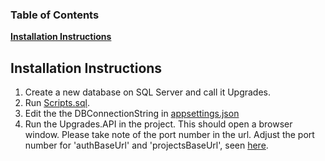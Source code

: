 ### Table of Contents
**[Installation Instructions](#installation-instructions)**<br>


## Installation Instructions


1. Create a new database on SQL Server and call it Upgrades.
2.  Run [Scripts.sql](https://github.com/Justbeingjustin/auto-upgrade/blob/10daaf0afe6e4cde095eda19edc0a42aeb9ab7ae/Upgrades.API/Scripts/DbScript.sql).
3. Edit the the DBConnectionString in [appsettings.json](https://github.com/Justbeingjustin/auto-upgrade/blob/af4483bcb3ff72b599a86a73ec34fd8fb2253df1/Upgrades.API/appsettings.json)
4. Run the Upgrades.API in the project. This should open a browser window. Please take note of the port number in the url.
Adjust the port number for 'authBaseUrl' and 'projectsBaseUrl', seen [here](https://github.com/Justbeingjustin/auto-upgrade/blob/ea14d49db12567edfca236cd470aaf6017bed0c1/WPFSampleApp/App.config).

